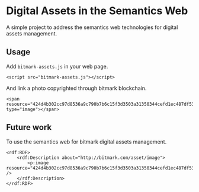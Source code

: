 # Digital Assets in the Semantics Web

A simple project to address the semantics web technologies for digital assets management.

## Usage

Add ```bitmark-assets.js``` in your web page.

```
<script src="bitmark-assets.js"></script>
```

And link a photo copyrighted through bitmark blockchain.

```
<span resource="424d4b302cc97d8536a9c790b7b6c15f3d3503a31350344cefd1ec487df53a35ccab3beb" type="image"></span>
```

## Future work

To use the semantics web for bitmark digital assets management.

```
<rdf:RDF>
	<rdf:Description about="http://bitmark.com/asset/image">
		<p:image resource="424d4b302cc97d8536a9c790b7b6c15f3d3503a31350344cefd1ec487df53a35ccab3beb" />
	</rdf:Description>
</rdf:RDF>
```
